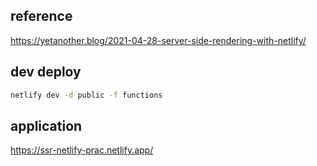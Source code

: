 
## reference
https://yetanother.blog/2021-04-28-server-side-rendering-with-netlify/

## dev deploy

```bash
netlify dev -d public -f functions
```

## application
https://ssr-netlify-prac.netlify.app/

